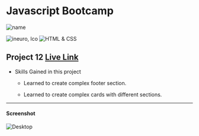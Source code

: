 # Javascript Bootcamp

![name](https://img.shields.io/badge/Amir%20Jadhav-Full%20Stack%20developer-green)

![ineuro, lco](https://img.shields.io/badge/iNeuron-LCO-green)
![HTML & CSS](https://img.shields.io/badge/HTML-CSS-orange)

## Project 12 [Live Link](https://amir-jadhav-bussiness-landing-page.netlify.app/)

- Skills Gained in this project

  - Learned to create complex footer section.

  - Learned to create complex cards with different sections.

---

#### Screenshot

![Desktop](./12.png)
